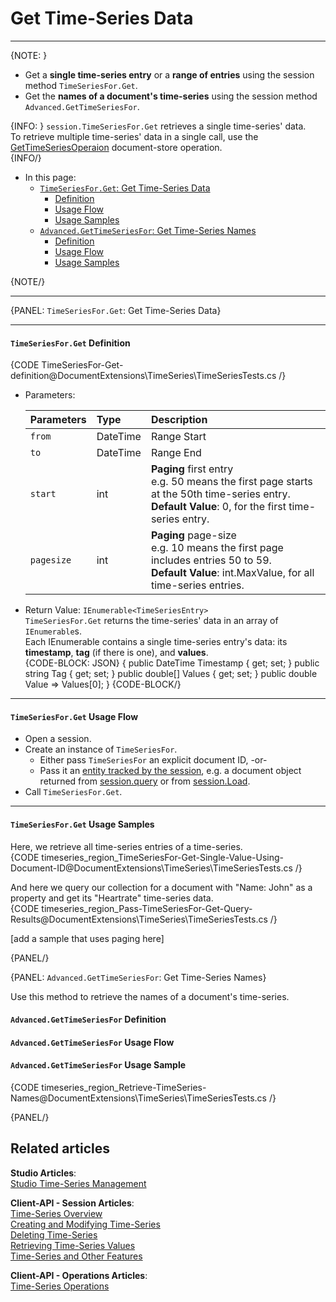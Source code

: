 ﻿# Get Time-Series Data 

---

{NOTE: }

* Get a **single time-series entry** or a **range of entries** 
  using the session method `TimeSeriesFor.Get`.  
* Get the **names of a document's time-series** using the 
  session method `Advanced.GetTimeSeriesFor`.  

{INFO: }
`session.TimeSeriesFor.Get` retrieves a single time-series' data.  
To retrieve multiple time-series' data in a single call, use the 
[GetTimeSeriesOperaion](../../../../document-extensions/timeseries/client-api/store-operations/get-TS-data) 
document-store operation.  
{INFO/}

* In this page:  
   * [`TimeSeriesFor.Get`: Get Time-Series Data](../../../../document-extensions/timeseries/client-api/session-methods/get-ts-data#timeseriesfor.get:-get-time-series-data)  
      * [Definition](../../../../document-extensions/timeseries/client-api/session-methods/get-ts-data#definition)  
      * [Usage Flow](../../../../document-extensions/timeseries/client-api/session-methods/get-ts-data#usage-flow)  
      * [Usage Samples](../../../../document-extensions/timeseries/client-api/session-methods/get-ts-data#usage-samples)  
   * [`Advanced.GetTimeSeriesFor`: Get Time-Series Names](../../../../document-extensions/timeseries/client-api/session-methods/get-ts-data#advanced.gettimeseriesfor:-get-time-series-names)  
      * [Definition](../../../../document-extensions/timeseries/client-api/session-methods/get-ts-data#definition-1)  
      * [Usage Flow](../../../../document-extensions/timeseries/client-api/session-methods/get-ts-data#usage-flow-1)  
      * [Usage Samples](../../../../document-extensions/timeseries/client-api/session-methods/get-ts-data#usage-sample)  

{NOTE/}

---

{PANEL: `TimeSeriesFor.Get`: Get Time-Series Data}

---

#### `TimeSeriesFor.Get` Definition

{CODE TimeSeriesFor-Get-definition@DocumentExtensions\TimeSeries\TimeSeriesTests.cs /}

* Parameters:  

     | Parameters | Type | Description |
     |:-------------|:-------------|:-------------|
     | `from` | DateTime | Range Start |
     | `to` | DateTime | Range End |
     | `start` | int | **Paging** first entry <br> e.g. 50 means the first page starts at the 50th time-series entry. <br> **Default Value**: 0, for the first time-series entry. |
     | `pagesize` | int | **Paging** page-size <br> e.g. 10 means the first page includes entries 50 to 59. <br> **Default Value**: int.MaxValue, for all time-series entries. |

* Return Value: `IEnumerable<TimeSeriesEntry>`  
  `TimeSeriesFor.Get` returns the time-series' data in an array of `IEnumerable`s.  
  Each IEnumerable contains a single time-series entry's data: its **timestamp**, 
  **tag** (if there is one), and **values**.  
    {CODE-BLOCK: JSON}
{
  public DateTime Timestamp { get; set; }
  public string Tag { get; set; }
  public double[] Values { get; set; }
  public double Value => Values[0];
}
    {CODE-BLOCK/}

---

#### `TimeSeriesFor.Get` Usage Flow  

* Open a session.  
* Create an instance of `TimeSeriesFor`.  
    * Either pass `TimeSeriesFor` an explicit document ID, -or-  
    * Pass it an [entity tracked by the session](../../../client-api/session/loading-entities), e.g. a document object returned from [session.query](../../../client-api/session/querying/how-to-query) or from [session.Load](../../../client-api/session/loading-entities#load).  
* Call `TimeSeriesFor.Get`.  

---

#### `TimeSeriesFor.Get` Usage Samples  

Here, we retrieve all time-series entries of a time-series.  
{CODE timeseries_region_TimeSeriesFor-Get-Single-Value-Using-Document-ID@DocumentExtensions\TimeSeries\TimeSeriesTests.cs /}

And here we query our collection for a document with "Name: John" as a property 
and get its "Heartrate" time-series data.  
{CODE timeseries_region_Pass-TimeSeriesFor-Get-Query-Results@DocumentExtensions\TimeSeries\TimeSeriesTests.cs /}

[add a sample that uses paging here]

{PANEL/}

{PANEL: `Advanced.GetTimeSeriesFor`: Get Time-Series Names}

Use this method to retrieve the names of a document's time-series.  

#### `Advanced.GetTimeSeriesFor` Definition

#### `Advanced.GetTimeSeriesFor` Usage Flow

#### `Advanced.GetTimeSeriesFor` Usage Sample

{CODE timeseries_region_Retrieve-TimeSeries-Names@DocumentExtensions\TimeSeries\TimeSeriesTests.cs /}  

{PANEL/}

## Related articles
**Studio Articles**:  
[Studio Time-Series Management]()  

**Client-API - Session Articles**:  
[Time-Series Overview]()  
[Creating and Modifying Time-Series]()  
[Deleting Time-Series]()  
[Retrieving Time-Series Values]()  
[Time-Series and Other Features]()  

**Client-API - Operations Articles**:  
[Time-Series Operations]()  
